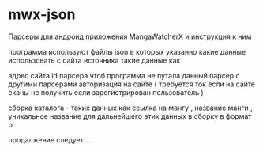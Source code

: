 # mwx-json
Парсеры для андроид приложения MangaWatcherX и инструкция к ним 

программа используют файлы json 
в которых указанно какие данные использовать с сайта источника
такие данные как

адрес сайта
id парсера чтоб программа не путала данный парсер с другими парсерами
авторизация на сайте
( требуется ток если на сайте сканы не получить если  зарегистрирован пользователь )

сборка каталога - таких данных как ссылка на мангу , название манги , уникальное название
для дальнейшего этих данных в сборку в формат p

продалжение следует ...
